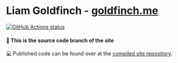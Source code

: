 # Liam Goldfinch - [goldfinch.me](https://www.goldfinch.me)

<p>
  <a href="https://github.com/liamgold/liamgold.github.io-source/">
    <img alt="GitHub Actions status" src="https://github.com/liamgold/liamgold.github.io-source/workflows/CI%20-%20Release/badge.svg">
  </a>
</p>

#### 🎉 This is the source code branch of the site

💻 Published code can be found over at the [compiled site repository](https://github.com/liamgold/liamgold.github.io).
